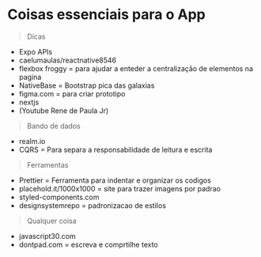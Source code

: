 
# Coisas essenciais para o App

> Dicas
- Expo APIs
- caelumaulas/reactnative8546
- flexbox froggy = para ajudar a enteder a centralização de elementos na pagina
- NativeBase = Bootstrap pica das galaxias 
- figma.com = para criar prototipo
- nextjs
- (Youtube Rene de Paula Jr)

> Bando de dados
- realm.io
- CQRS = Para separa a responsabilidade de leitura e escrita 

> Ferramentas 
- Prettier = Ferramenta para indentar e organizar os codigos
- placehold.it/1000x1000 = site para trazer imagens por padrao
- styled-components.com
- designsystemrepo = padronizacao de estilos

> Qualquer coisa
- javascript30.com
- dontpad.com = escreva e comprtilhe texto
